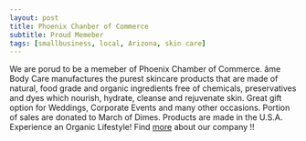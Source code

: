 ```yaml
---
layout: post
title: Phoenix Chanber of Commerce
subtitle: Proud Memeber
tags: [smallbusiness, local, Arizona, skin care]
---
```


We are porud to be a memeber of Phoenix Chamber of Commerce. 
âme Body Care manufactures the purest skincare products that are made of natural, food grade and organic ingredients free of chemicals, preservatives and dyes which nourish, hydrate, cleanse and rejuvenate skin. Great gift option for Weddings, Corporate Events and many other occasions. Portion of sales are donated to March of Dimes. Products are made in the U.S.A. Experience an Organic Lifestyle!
Find [more](https://business.phoenixchamber.com/list/member/ame-body-care-mesa-72189) about our company !!
